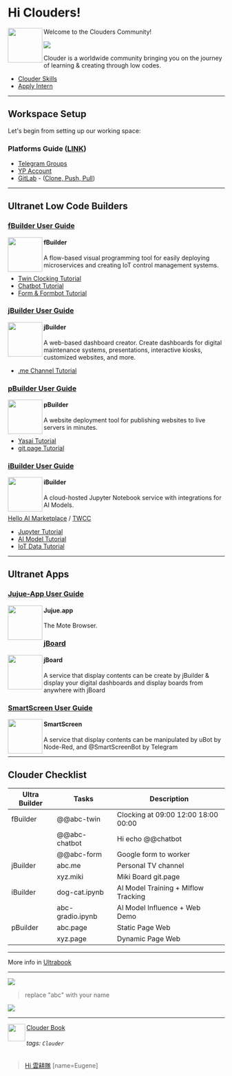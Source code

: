 Hi Clouders!
===

<img align="left" height="80" src="https://m3.ypcloud.com/cms/jdi_cards_xteam_cms_8a35fbb0de.png">

Welcome to the Clouders Community! 

![](https://m3.ypcloud.com/cms/clouder_c8b0955a81.png)

Clouder is a worldwide community bringing you on the journey of learning & creating through low codes.

- [Clouder Skills](https://md.ypcloud.com/s/cSXN35cZg)
- [Apply Intern](https://md.ypcloud.com/s/SuiyPlyoj)

---

## Workspace Setup

Let's begin from setting up our working space:

### Platforms Guide ([LINK](https://md.ypcloud.com/s/jmbR7OArg))

- [Telegram Groups](https://md.ypcloud.com/s/jmbR7OArg#-Telegram)
- [YP Account](https://md.ypcloud.com/s/jmbR7OArg#-YP-Account)
- [GitLab](https://md.ypcloud.com/s/jmbR7OArg#-GitLab) - ([Clone, Push, Pull](https://md.ypcloud.com/s/8xBWMAabo))

---

## Ultranet Low Code Builders

### [fBuilder User Guide](https://md.ypcloud.com/s/dwkjUWcwP)

[<img align="left" width="80" height="auto" src="https://m3.ypcloud.com/cms/jdi_cards_fbuilder_cms_28629645ac.png" />](https://run.ypcloud.com/)

#### fBuilder
A flow-based visual programming tool for easily deploying microservices and creating IoT control management systems.

- [Twin Clocking Tutorial](https://md.ypcloud.com/s/J7wEeVy_2)
- [Chatbot Tutorial](https://md.ypcloud.com/s/hMS7Xoi1i)  
- [Form & Formbot Tutorial](https://md.ypcloud.com/s/hqNGLgyC7)

### [jBuilder User Guide](https://md.ypcloud.com/s/jerNaey7T)

[<img align="left" width="80" height="auto" src="https://m3.ypcloud.com/cms/jdi_cards_jbuilder_cms_a1ff1a11b5.png">](https://run.ypcloud.com/)

#### jBuilder
A web-based dashboard creator. Create dashboards for digital maintenance systems, presentations, interactive kiosks, customized websites, and more.

- [.me Channel Tutorial](https://md.ypcloud.com/s/Qx9YKLf3P)

### [pBuilder User Guide](https://md.ypcloud.com/s/NYma1TvF3)

[<img align="left" width="80" height="auto" src="https://m3.ypcloud.com/cms/jdi_cards_pbuilder_cms_c87feee6a6.png">](https://run.ypcloud.com/)

#### pBuilder
A website deployment tool for publishing websites to live servers in minutes.

- [Yasai Tutorial](https://md.ypcloud.com/s/Qx9YKLf3P)
- [git.page	Tutorial](https://md.ypcloud.com/s/ehTmpcZof)

### [iBuilder User Guide](https://md.ypcloud.com/s/sSQxlz8qQ)

[<img align="left" width="80" height="auto" src="https://m3.ypcloud.com/cms/jdi_cards_ibuilder_cms_dd8d6b0db4.png">](https://run.ypcloud.com/)

#### iBuilder
A cloud-hosted Jupyter Notebook service with integrations for AI Models. 

[Hello AI Marketplace](https://md.ypcloud.com/s/t34I4XUNb) / [TWCC](https://md.ypcloud.com/s/Q4AMJAzFi)

- [Jupyter Tutorial](https://md.ypcloud.com/s/Hqza1dakI)
- [AI Model Tutorial](https://md.ypcloud.com/s/7O2hUx98d)
- [IoT Data	Tutorial](https://md.ypcloud.com/s/fOJQEVrAj)

---

## Ultranet Apps

### [Jujue-App User Guide](https://md.ypcloud.com/s/BP85vatnI)

[<img align="left" width="80" height="auto" src="https://m3.ypcloud.com/cms/jdi_cards_jujue_cms_a71b5878b7.png" />](https://jujue.app/browser)

#### Jujue.app
The Mote Browser. 

### [jBoard](https://jboard.ypcloud.com/)

[<img align="left" width="80" height="auto" src="https://m3.ypcloud.com/cms/jdi_cards_jboard_cms_c9c2b06f80.png" />](https://jboard.ypcloud.com/)

#### jBoard
A service that display contents can be create by jBuilder & display your digital dashboards and display boards from anywhere with jBoard

### [SmartScreen User Guide](https://md.ypcloud.com/s/7SJ6Ehl6i)

[<img align="left" width="80" height="auto" src="https://m3.ypcloud.com/cms/jdi_cards_ss_cms_0436bef149.png" />](https://smartscreen.tv)

#### SmartScreen
A service that display contents can be manipulated by uBot by Node-Red, and @SmartScreenBot by Telegram

---

## Clouder Checklist

| Ultra Builder | Tasks | Description |
| -------- | -------- | -------- |
| fBuilder | @@abc-twin | Clocking at 09:00 12:00 18:00 00:00 |
| | @@abc-chatbot | Hi echo @@chatbot |
| | @@abc-form | Google form to worker |
| jBuilder | abc.me | Personal TV channel|
| | xyz.miki | Miki Board git.page |
| iBuilder | dog-cat.ipynb | Al Model Training + MIflow Tracking |
| | abc-gradio.ipynb | Al Model Influence + Web Demo |
| pBuilder | abc.page | Static Page Web |
| | xyz.page | Dynamic Page Web |

---
More info in [Ultrabook](https://github.com/motebus/ultrabook)

---
![](https://m3.ypcloud.com/cms/12_courses_2d40e32881.png)
> replace "abc" with your name

![](https://m3.ypcloud.com/cms/digital_quotient_0b08c68a52.png)

---
<img align="left" height="40" src="https://m3.ypcloud.com/cms/jdi_cards_clouder_cms_6eae937bb7.png"> [Clouder Book](https://md.ypcloud.com/s/olcCfqYfn)

###### tags: `Clouder`
> [Hi 雲耕隊](https://md.ypcloud.com/s/x2QXQKDcm)
> [name=Eugene]